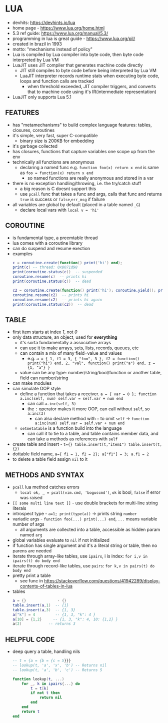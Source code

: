 # LUA
- devhits: https://devhints.io/lua
- home page - https://www.lua.org/home.html
- 5.3 ref guide: https://www.lua.org/manual/5.3/
- programming in lua is great guide - https://www.lua.org/pil/
- created in brazil in 1993
- motto: "mechanisms instead of policy"
- Lua is compiled by Lua compiler into byte code, then byte code interpreted by Lua VM
- LuaJIT uses JIT compiler that generates machine code directly
    - JIT still compiles to byte code before being interpreted by Lua VM
    - LuaJIT interpreter records runtime stats when executing byte code, loops and function calls are tracked
        - when threshold exceeded, JIT compiler triggers, and converts that to machine code using it's IR(intermediate representation)
- LuaJIT only supports Lua 5.1

## FEATURES
- has "metamechanisms" to build complex language features: tables, closures, coroutines
- it's simple, very fast, super C-compatible
    - binary size is 200KB for embedding
- it's garbage collected
- has closures, functions that capture variables one scope up from the env
- technically all functions are anonymous
    - declaring a named func e.g. `function foo(x) return x end` is same as `foo = function(x) return x end`
        - so named functions are really anonymous and stored in a var
- there is no exception handling/throwing, i.e. the try/catch stuff
    - a big reason is C doesnt support this
    - use `pcall` func that takes a func and args, calls that func and returns `true` is success or `false`,`err_msg` if failure
- all variables are global by default (placed in a table named `_G`)
    - declare local vars with `local v = 'hi'`

## COROUTINE
- is fundamental type, a preemtable thread
- lua comes with a coroutine library
- can do suspend and resume exection
- examples
    ```lua
    c = coroutine.create(function() print('hi') end); 
    print(c) -- thread: 0x8071d98
    print(coroutine.status(c))  -- suspended
    coroutine.resume(c)  -- prints hi
    print(coroutine.status(c))  -- dead

    c2 = coroutine.create(function() print('hi'); coroutine.yield(); print('hi again') end); 
    coroutine.resume(c2)  -- prints hi
    coroutine.resume(c2)  -- prints hi again
    print(coroutine.status(c2))  -- dead
    ```

## TABLE
- first item starts at index _1_, not _0_
- only data structure, an object, used for **everything**
    - it's sorta fundamentally a associative arrays
    - can use it to make arrays, sets, lists, records, queues, etc
    - can contain a mix of many field=value and values
        - e.g. `a = { 1, f1 = 3, { "foo", 3 }, f2 = function() print("hi") end, 2, "val", function() print("a") end, z = {1, "a"} }`
    - value can be any type: number/string/bool/function or another table, field can number/string
- can make modules
- can simulate OOP style
    - define a function that takes a receiver. `a = { var = 0 }; function a.inc(self, num) self.var = self.var + num end`
        - can call `a.inc(self, 3)`
        - the `:` operator makes it more OOP, can call without `self`, so `a:inc(3)`
            - can also declare method with `:` to omit `self` -> `function a:inc(num) self.var = self.var + num end`
    - `setmetatable` is a function build into the language
        - can call it to tie to a table, and table contains member data, and can take a methods as references with `self`
- create table and insert - `t={} table.insert(t,"item1") table.insert(t,{})`
- dottable field name, `a={ f1 = 1, f2 = 2}; a["f1"] = 3; a.f1 = 2`
- to delete a table field assign `nil` to it

## METHODS AND SYNTAX
- `pcall` lua method catches errors
    - `local ok, _ = pcall(vim.cmd, 'boguscmd')`, `ok` is bool, `false` if error was raised
- `[[ some multi line text ]]` - use double brackets for multi-line string literals
- introspect type - `a=1; print(type(a))` -> prints string `number`
- variadic args - `function foo(...) print(...) end`, `...` means variable number of args
    - all arguments are collected into a table, accessible as hidden param named `arg`
- global variables evaluate to `nil` if not initialized
- if function has single argument and it's a literal string or table, then no parens are needed
- iterate through array-like tables, use `ipairs`, i is index: `for i,v in ipairs(t) do body end`
- iterate through record-like tables, use `pairs`: `for k,v in pairs(t) do body end`
- pretty print a table
    - see func in https://stackoverflow.com/questions/41942289/display-contents-of-tables-in-lua
- tables 
    ```lua
    a = {}              - {}
    table.insert(a,1)  -- {1}
    table.insert(a,3)  -- {1, 3}
    a["k"] = 4         -- {1, 3, "k": 4 }
    a[10] = {1,2}     -- {1, 3, "k": 4, 10: {1,2} }
    a(2)            -- returns 3
    ```

## HELPFUL CODE
- deep query a table, handling nils
    ```lua
    -- t = {a = {b = {c = 5}}}
    -- lookup(t, 'a', 'x', 'b') -- Returns nil
    -- lookup(t, 'a', 'b', 'c') -- Returns 5

    function lookup(t, ...)
        for _, k in ipairs{...} do
            t = t[k]
            if not t then
                return nil
            end
        end
        return t
    end
    ```
